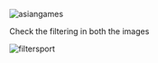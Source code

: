 
![asiangames](https://user-images.githubusercontent.com/17880433/45205634-5aa3dd00-b2a0-11e8-99a0-751429d8c99f.png)

Check the filtering in both the images

![filtersport](https://user-images.githubusercontent.com/17880433/45205636-5b3c7380-b2a0-11e8-9258-ab64e988ab8c.png)
